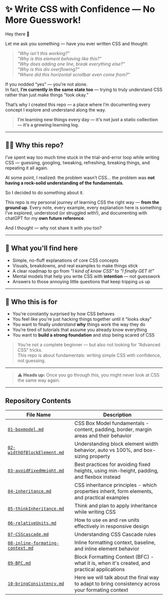 # ✨ Write CSS with Confidence — No More Guesswork!

Hey there 👋

Let me ask you something — have you ever written CSS and thought:

> _"Why isn’t this working?"_  
> _"Why is this element behaving like this?"_  
> _"Why does adding one line, break everything else?"_  
> _"Why is this div overflowing?"_  
> _"Where did this horizontal scrollbar even come from?"_

If you nodded “yes” — you’re not alone.  
In fact, **I’m currently in the same state too** — trying to truly understand CSS rather than just make things “look okay.”

That’s why I created this repo — a place where I’m documenting every concept I explore and understand along the way.

> **I’m learning new things every day — it’s not just a static collection — it’s a growing learning log.**

---

## 🙋‍♂️ Why this repo?

I’ve spent way too much time stuck in the trial-and-error loop while writing CSS — guessing, googling, tweaking, refreshing, breaking things, and repeating it all again.

At some point, I realized: the problem wasn’t CSS... the problem was **not having a rock-solid understanding of the fundamentals**.

So I decided to do something about it.

This repo is my personal journey of learning CSS the right way — **from the ground up**. Every note, every example, every explanation here is something I’ve explored, understood (or struggled with!), and documenting with chatGPT for my **own future reference**.

And I thought — why not share it with you too?

---

## 🧠 What you'll find here

- Simple, no-fluff explanations of core CSS concepts  
- Visuals, breakdowns, and real examples to make things stick  
- A clear roadmap to go from _"I kind of know CSS"_ to _"I finally GET it!"_  
- Mental models that help you write CSS with **intention** — not guesswork  
- Answers to those annoying little questions that keep tripping us up

---

## 👀 Who this is for

- You're constantly surprised by how CSS behaves  
- You feel like you're just hacking things together until it "looks okay"  
- You want to finally _understand_ **why** things work the way they do  
- You’re tired of tutorials that assume you already know everything  
- You want to **build a strong foundation** and stop being scared of CSS
> You’re not a complete beginner — but also not looking for “Advanced CSS” tricks.  
  This repo is about fundamentals: writing simple CSS with confidence, not guessing.

---

> ⚠️ **Heads up:** Once you go through this, you might never look at CSS the same way again.

---

## Repository Contents

| File Name | Description |
|-----------|-------------|
| [`01-boxmodel.md`](https://github.com/hiimvikash/css/blob/main/01-boxmodel.md) | CSS Box Model fundamentals - content, padding, border, margin areas and their behavior |
| [`02-widthOfBlockElement.md`](https://github.com/hiimvikash/css/blob/main/02-widthOfBlockElement.md) | Understanding block element width behavior, auto vs 100%, and box-sizing property |
| [`03-avoidFixedHeight.md`](https://github.com/hiimvikash/css/blob/main/03-avoidFixedHeight.md) | Best practices for avoiding fixed heights, using min-height, padding, and flexbox instead |
| [`04-inheritance.md`](https://github.com/hiimvikash/css/blob/main/04-inheritance.md) | CSS inheritance principles - which properties inherit, form elements, and practical examples |
| [`05-thinkInheritance.md`](https://github.com/hiimvikash/css/blob/main/05-thinkInheritance.md) | Think and plan to apply inheritance while writing CSS |
| [`06-relativeUnits.md`](https://github.com/hiimvikash/css/blob/main/06-relativeUnits.md) | How to use `em` and `rem` units effectively in responsive design |
| [`07-CSScascade.md`](https://github.com/hiimvikash/css/blob/main/07-CSScascade.md) | Understanding CSS Cascade rules |
| [`08-inline-formating-context.md`](https://github.com/hiimvikash/css/blob/main/08-inline-formating-context.md) | Inline formatting context, baseline, and inline element behavior |
| [`09-BFC.md`](https://github.com/hiimvikash/css/blob/main/09-BFC.md) | Block Formatting Context (BFC) - what it is, when it's created, and practical applications |
| [`10-bringConsistency.md`](https://github.com/hiimvikash/css/blob/main/10-bringConsistency.md) | Here we will talk about the final way to adapt to bring consistency across your formating context |






